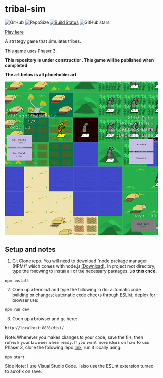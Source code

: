 # tribal-sim
![GitHub](https://img.shields.io/github/license/LK00100100/tribal-sim.svg)
![RepoSize](https://img.shields.io/github/repo-size/LK00100100/tribal-sim.svg)
[![Build Status](https://travis-ci.org/LK00100100/tribal-sim.svg?branch=master)](https://travis-ci.org/LK00100100/tribal-sim)
![GitHub stars](https://img.shields.io/github/stars/LK00100100/tribal-sim.svg?style=social)

[Play here](https://tribal-sim.firebaseapp.com/)

A strategy game that simulates tribes.

This game uses Phaser 3.

**This repository is under construction. This game will be published when completed**

**The art below is all placeholder art**

![alt text](https://raw.githubusercontent.com/LK00100100/tribal-sim/master/tribal-sim-screenshot.PNG "Demo")

## Setup and notes
1) Git Clone repo. You will need to download "node package manager (NPM)" which comes with node.js [(Download)](https://nodejs.org/en/download/). In project root directory, type the following to install all of the necessary packages. **Do this once.**

```
npm install 
```
2) Open up a terminal and type the following to do: automatic code building on changes; automatic code checks through ESLint; deploy for browser use:
```
npm run dev
```
3) Open up a browser and go here:
```
http://localhost:8888/dist/
```
Note: Whenever you makes changes to your code, save the file, then refresh your browser when ready.
If you want more ideas on how to use Phaser 3, clone the following repo [link](https://github.com/photonstorm/phaser3-examples), run it locally using:
```
npm start
```
Side Note: I use Visual Studio Code. I also use the ESLint extension turned to autofix on save.
